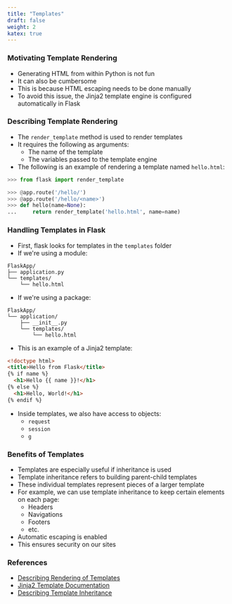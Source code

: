 ```yaml
---
title: "Templates"
draft: false
weight: 2
katex: true
---
```


### Motivating Template Rendering
- Generating HTML from within Python is not fun
- It can also be cumbersome
- This is because HTML escaping needs to be done manually
- To avoid this issue, the Jinja2 template engine is configured automatically in Flask

### Describing Template Rendering
- The `render_template` method is used to render templates
- It requires the following as arguments:
	- The name of the template
	- The variables passed to the template engine
- The following is an example of rendering a template named `hello.html`:

```python
>>> from flask import render_template

>>> @app.route('/hello/')
>>> @app.route('/hello/<name>')
>>> def hello(name=None):
...     return render_template('hello.html', name=name)
```

### Handling Templates in Flask
- First, flask looks for templates in the `templates` folder
- If we're using a module:

```text
FlaskApp/
├── application.py
└── templates/
    └── hello.html
```

- If we're using a package:

```text
FlaskApp/
└── application/
    ├── __init__.py
    └── templates/
        └── hello.html
```

- This is an example of a Jinja2 template:

```html
<!doctype html>
<title>Hello from Flask</title>
{% if name %}
  <h1>Hello {{ name }}!</h1>
{% else %}
  <h1>Hello, World!</h1>
{% endif %}
```

- Inside templates, we also have access to objects:
	- `request`
	- `session`
	- `g`

### Benefits of Templates
- Templates are especially useful if inheritance is used
- Template inheritance refers to building parent-child templates
- These individual templates represent pieces of a larger template
- For example, we can use template inheritance to keep certain elements on each page:
	- Headers
	- Navigations
	- Footers
	- etc.
- Automatic escaping is enabled
- This ensures security on our sites

### References
- [Describing Rendering of Templates](https://flask.palletsprojects.com/en/1.1.x/quickstart/#rendering-templates)
- [Jinja2 Template Documentation](https://jinja.palletsprojects.com/en/2.11.x/templates/)
- [Describing Template Inheritance](https://flask.palletsprojects.com/en/1.1.x/patterns/templateinheritance/#template-inheritance)
